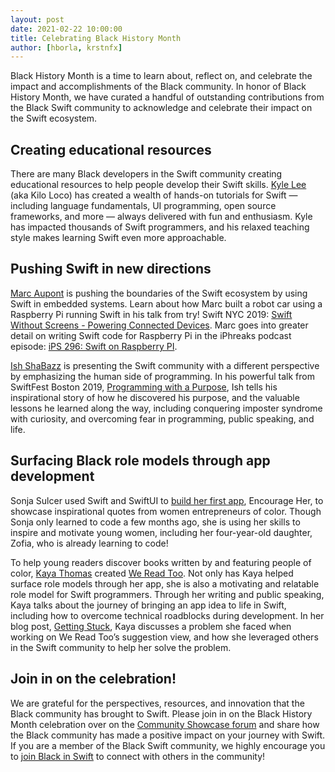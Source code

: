 ```yaml
---
layout: post
date: 2021-02-22 10:00:00
title: Celebrating Black History Month
author: [hborla, krstnfx]
---
```


Black History Month is a time to learn about, reflect on, and celebrate the impact and accomplishments of the Black community. In honor of Black History Month, we have curated a handful of outstanding contributions from the Black Swift community to acknowledge and celebrate their impact on the Swift ecosystem.

## Creating educational resources

There are many Black developers in the Swift community creating educational resources to help people develop their Swift skills. [Kyle Lee](https://www.youtube.com/kiloloco) (aka Kilo Loco) has created a wealth of hands-on tutorials for Swift — including language fundamentals, UI programming, open source frameworks, and more — always delivered with fun and enthusiasm. Kyle has impacted thousands of Swift programmers, and his relaxed teaching style makes learning Swift even more approachable.

## Pushing Swift in new directions

[Marc Aupont](https://twitter.com/digimarktech) is pushing the boundaries of the Swift ecosystem by using Swift in embedded systems. Learn about how Marc built a robot car using a Raspberry Pi running Swift in his talk from try! Swift NYC 2019: [Swift Without Screens - Powering Connected Devices](https://www.youtube.com/watch?v=VILUaec-sCs). Marc goes into greater detail on writing Swift code for Raspberry Pi in the iPhreaks podcast episode: [iPS 296: Swift on Raspberry PI](https://podcasts.apple.com/pl/podcast/ips-296-swift-on-raspberry-pi-with-marc-aupont/id634022060?i=1000480314894).

[Ish ShaBazz](https://twitter.com/ishabazz) is presenting the Swift community with a different perspective by emphasizing the human side of programming. In his powerful talk from SwiftFest Boston 2019, [Programming with a Purpose](https://www.youtube.com/watch?v=M-7DQJbMapI&feature=youtu.be), Ish tells his inspirational story of how he discovered his purpose, and the valuable lessons he learned along the way, including conquering imposter syndrome with curiosity, and overcoming fear in programming, public speaking, and life.

## Surfacing Black role models through app development

Sonja Sulcer used Swift and SwiftUI to [build her first app](https://www.linkedin.com/pulse/my-first-app-encourage-her-sonja-sulcer-pmp-scpm/), Encourage Her, to showcase inspirational quotes from women entrepreneurs of color. Though Sonja only learned to code a few months ago, she is using her skills to inspire and motivate young women, including her four-year-old daughter, Zofia, who is already learning to code!

To help young readers discover books written by and featuring people of color, [Kaya Thomas](https://kaya.dev) created [We Read Too](https://www.wereadtoo.com). Not only has Kaya helped surface role models through her app, she is also a motivating and relatable role model for Swift programmers. Through her writing and public speaking, Kaya talks about the journey of bringing an app idea to life in Swift, including how to overcome technical roadblocks during development. In her blog post, [Getting Stuck](https://kaya.dev/blog/getting-stuck/), Kaya discusses a problem she faced when working on We Read Too’s suggestion view, and how she leveraged others in the Swift community to help her solve the problem.

## Join in on the celebration!

We are grateful for the perspectives, resources, and innovation that the Black community has brought to Swift. Please join in on the Black History Month celebration over on the [Community Showcase forum](https://forums.swift.org/c/community-showcase/) and share how the Black community has made a positive impact on your journey with Swift. If you are a member of the Black Swift community, we highly encourage you to [join Black in Swift](/diversity/#community-groups) to connect with others in the community!
